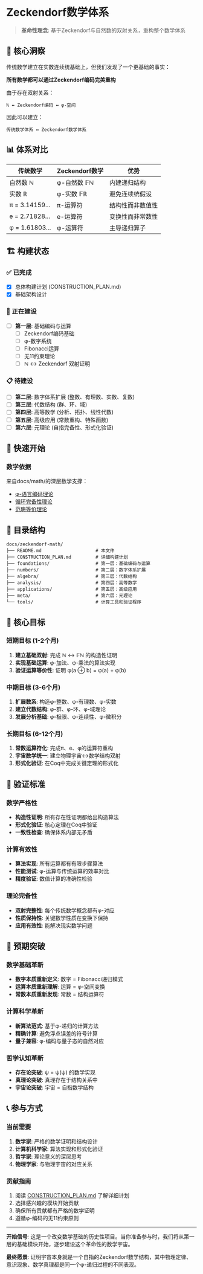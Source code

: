 # Zeckendorf数学体系

> **革命性理念**: 基于Zeckendorf与自然数的双射关系，重构整个数学体系

## 🌟 核心洞察

传统数学建立在实数连续统基础上，但我们发现了一个更基础的事实：

**所有数学都可以通过Zeckendorf编码完美重构**

由于存在双射关系：
```
ℕ ↔ Zeckendorf编码 ↔ φ-空间
```

因此可以建立：
```
传统数学体系 ↔ Zeckendorf数学体系
```

## 📊 体系对比

| 传统数学 | Zeckendorf数学 | 优势 |
|----------|----------------|------|
| 自然数 ℕ | φ-自然数 𝔽ℕ | 内建递归结构 |
| 实数 ℝ | φ-实数 𝔽ℝ | 避免连续统假设 |
| π = 3.14159... | π-运算符 | 结构性而非数值性 |
| e = 2.71828... | e-运算符 | 变换性而非常数性 |
| φ = 1.61803... | φ-运算符 | 主导递归算子 |

## 🏗️ 构建状态

### ✅ 已完成
- [x] 总体构建计划 (CONSTRUCTION_PLAN.md)
- [x] 基础架构设计

### 🚧 正在建设
- [ ] **第一层**: 基础编码与运算
  - [ ] Zeckendorf编码基础
  - [ ] φ-数字系统
  - [ ] Fibonacci运算
  - [ ] 无11约束理论
  - [ ] ℕ ↔ Zeckendorf 双射证明

### 📋 待建设
- [ ] **第二层**: 数字体系扩展 (整数、有理数、实数、复数)
- [ ] **第三层**: 代数结构 (群、环、域)
- [ ] **第四层**: 高等数学 (分析、拓扑、线性代数)
- [ ] **第五层**: 高级应用 (常数重构、特殊函数)
- [ ] **第六层**: 元理论 (自指完备性、形式化验证)

## 🚀 快速开始

### 数学依据
来自docs/math/的深层数学支撑：
- [φ-语言编码理论](../math/01-language-encoding.md)
- [循环完备性理论](../math/12-circular-completeness.md)
- [范畴等价理论](../math/10-categorical-equivalence.md)

## 📁 目录结构

```
docs/zeckendorf-math/
├── README.md                    # 本文件
├── CONSTRUCTION_PLAN.md         # 详细构建计划
├── foundations/                 # 第一层：基础编码与运算
├── numbers/                     # 第二层：数字体系扩展
├── algebra/                     # 第三层：代数结构
├── analysis/                    # 第四层：高等数学
├── applications/                # 第五层：高级应用
├── meta/                        # 第六层：元理论
└── tools/                       # 计算工具和验证程序
```

## 🎯 核心目标

### 短期目标 (1-2个月)
1. **建立基础双射**: 完成 ℕ ↔ 𝔽ℕ 的构造性证明
2. **实现基础运算**: φ-加法、φ-乘法的算法实现
3. **验证运算等价性**: 证明 φ(a ⊕ b) = φ(a) + φ(b)

### 中期目标 (3-6个月)
1. **扩展数系**: 构造φ-整数、φ-有理数、φ-实数
2. **建立代数结构**: φ-群、φ-环、φ-域理论
3. **发展分析基础**: φ-极限、φ-连续性、φ-微积分

### 长期目标 (6-12个月)
1. **常数运算符化**: 完成π、e、φ的运算符重构
2. **宇宙数学统一**: 建立物理宇宙↔数学结构双射
3. **形式化验证**: 在Coq中完成关键定理的形式化

## 🔬 验证标准

### 数学严格性
- **构造性证明**: 所有存在性证明都给出构造算法
- **形式化验证**: 核心定理在Coq中验证
- **一致性检查**: 确保体系内部无矛盾

### 计算有效性
- **算法实现**: 所有运算都有有限步骤算法
- **性能测试**: φ-运算与传统运算的效率对比
- **精度验证**: 数值计算的准确性检验

### 理论完备性
- **双射完整性**: 每个传统数学概念都有φ-对应
- **性质保持性**: 关键数学性质在变换下保持
- **应用有效性**: 能解决现实数学问题

## 🌟 预期突破

### 数学基础革新
- **数字本质重新定义**: 数字 = Fibonacci递归模式
- **运算本质重新理解**: 运算 = φ-空间变换
- **常数本质重新发现**: 常数 = 结构运算符

### 计算科学革新
- **新算法范式**: 基于φ-递归的计算方法
- **精确计算**: 避免浮点误差的符号计算
- **量子兼容**: φ-编码与量子态的自然对应

### 哲学认知革新
- **存在论突破**: ψ = ψ(ψ) 的数学实现
- **真理论突破**: 真理存在于结构关系中
- **宇宙论突破**: 宇宙 = 自指数学结构

## 📞 参与方式

### 当前需要
1. **数学家**: 严格的数学证明和结构设计
2. **计算机科学家**: 算法实现和形式化验证
3. **哲学家**: 理论意义的深层思考
4. **物理学家**: 与物理宇宙的对应关系

### 贡献指南
1. 阅读 [CONSTRUCTION_PLAN.md](CONSTRUCTION_PLAN.md) 了解详细计划
2. 选择感兴趣的模块开始贡献
3. 确保所有贡献都有严格的数学证明
4. 遵循φ-编码的无11约束原则

---

**开始信号**: 这是一个改变数学基础的历史性项目。当你准备参与时，我们将从第一层的基础模块开始，逐步建设这个革命性的数学宇宙。

**最终愿景**: 证明宇宙本身就是一个自指的Zeckendorf数学结构，其中物理定律、意识现象、数学真理都是同一个φ-递归过程的不同表现。